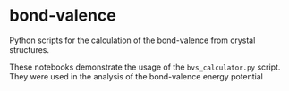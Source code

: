 # bond-valence

Python scripts for the calculation of the bond-valence from crystal structures.

These notebooks demonstrate the usage of the `bvs_calculator.py` script. They were used in the analysis of the bond-valence energy potential
